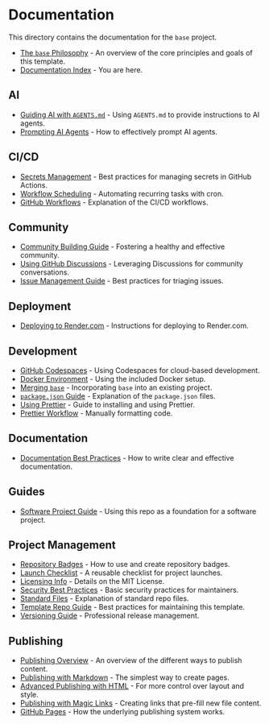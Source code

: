 # Documentation

This directory contains the documentation for the `base` project.

- [The `base` Philosophy](./base.md) - An overview of the core principles and goals of this template.
- [Documentation Index](./README.md) - You are here.

## AI

- [Guiding AI with `AGENTS.md`](./ai.agents-md.md) - Using `AGENTS.md` to provide instructions to AI agents.
- [Prompting AI Agents](./ai.prompting.md) - How to effectively prompt AI agents.

## CI/CD

- [Secrets Management](./cicd.secrets-management.md) - Best practices for managing secrets in GitHub Actions.
- [Workflow Scheduling](./cicd.workflow-scheduling.md) - Automating recurring tasks with cron.
- [GitHub Workflows](./cicd.workflows.md) - Explanation of the CI/CD workflows.

## Community

- [Community Building Guide](./community.building.md) - Fostering a healthy and effective community.
- [Using GitHub Discussions](./community.discussions.md) - Leveraging Discussions for community conversations.
- [Issue Management Guide](./community.issue-management.md) - Best practices for triaging issues.

## Deployment

- [Deploying to Render.com](./deployment.render.md) - Instructions for deploying to Render.com.

## Development

- [GitHub Codespaces](./development.codespaces.md) - Using Codespaces for cloud-based development.
- [Docker Environment](./development.docker.md) - Using the included Docker setup.
- [Merging `base`](./development.merging-base.md) - Incorporating `base` into an existing project.
- [`package.json` Guide](./development.package-json.md) - Explanation of the `package.json` files.
- [Using Prettier](./development.prettier.md) - Guide to installing and using Prettier.
- [Prettier Workflow](./development.prettier-workflow.md) - Manually formatting code.

## Documentation

- [Documentation Best Practices](./documentation.best-practices.md) - How to write clear and effective documentation.

## Guides

- [Software Project Guide](./guides.software-project.md) - Using this repo as a foundation for a software project.

## Project Management

- [Repository Badges](./project.badges.md) - How to use and create repository badges.
- [Launch Checklist](./project.launch-checklist.md) - A reusable checklist for project launches.
- [Licensing Info](./project.licensing.md) - Details on the MIT License.
- [Security Best Practices](./project.security.md) - Basic security practices for maintainers.
- [Standard Files](./project.standard-files.md) - Explanation of standard repo files.
- [Template Repo Guide](./project.template-repo.md) - Best practices for maintaining this template.
- [Versioning Guide](./project.versioning.md) - Professional release management.

## Publishing

- [Publishing Overview](./publishing.md) - An overview of the different ways to publish content.
- [Publishing with Markdown](./publishing.markdown.md) - The simplest way to create pages.
- [Advanced Publishing with HTML](./publishing.html.md) - For more control over layout and style.
- [Publishing with Magic Links](./publishing.magic-links.md) - Creating links that pre-fill new file content.
- [GitHub Pages](./publishing.github-pages.md) - How the underlying publishing system works.
